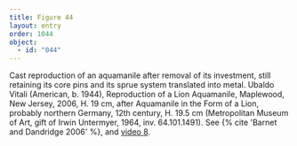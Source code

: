 ```yaml
---
title: Figure 44
layout: entry
order: 1044
object:
  - id: "044"
---
```


Cast reproduction of an aquamanile after removal of its investment, still retaining its core pins and its sprue system translated into metal. Ubaldo Vitali (American, b. 1944), Reproduction of a Lion Aquamanile, Maplewood, New Jersey, 2006, H. 19 cm, after Aquamanile in the Form of a Lion, probably northern Germany, 12th century, H. 19.5 cm (Metropolitan Museum of Art, gift of Irwin Untermyer, 1964, inv. 64.101.1491). See {% cite 'Barnet and Dandridge 2006' %}, and [video 8](/visual-atlas/v08/).
